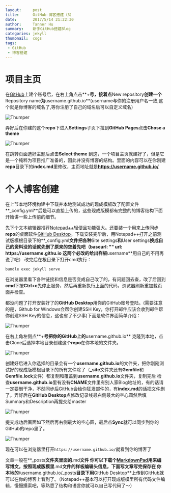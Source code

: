 ```yaml
---
layout:     post
title:      GitHub-博客搭建（3）
date:       2017/5/14 21:22:30   
author:     Tanner Hu
summary:    新手GitHub搭建Blog
categories: jekyll
thumbnail:  cogs
tags:
 - GitHub
 - 博客搭建
---
```

# 项目主页 #

在[GitHub][1]上建个账号后，在右上角点击**+**号，接着点**New repository**创建一个**Repository name**为**username.github.io**(username与你的注册用户名一致,这个就是你博客的域名了,等你注册了自己的域名后可以自定义域名)

![Thumper](http://wx4.sinaimg.cn/mw690/692c65a4gy1ffkyl57qgtj20qk0ke404.jpg)

弄好后在你建的这个**repo**下进入**Settings**子页下拉到**GitHub Pages**点击**Chose a theme**

![Thumper](http://wx4.sinaimg.cn/mw690/692c65a4gy1ffkz96u7slj20pi0bwmy0.jpg)

在跳转页面选好主题后点击**Select theme** 到这，一个项目主页就建好了，但是它是一个纯粹为项目推广准备的，因此并没有博客的结构。里面的内容可以在你刚建**repo**目录下的**index.md**里修改，主页地址就是**https://username.github.io/**

# 个人博客创建 #

在上节本地环境构建中下载并本地测试成功的现成模板改了配置文件**_config.yml**后是可以直接上传的，这些现成版模都有完整的的博客结构下面开始讲一些上传前的细节。

先下个文本编辑器推荐[Notepad++][2]轻便且功能强大。还要装一个用来上传同步**repo**的桌面软件[GitHub Desktop][3]。下载安装完毕后，用Notepad++打开之前测试版模根目录下的**_config.yml**文件把各种**Site settings**和**User settings**换成自己的资料没的话就先删了原来的空着先吧（baseurl: ""
url: https://**username**.githu.io 这两个必改的给出样板**username**用自己的不用再说了吧） 改完后在根目录下打开cmd执行：

    bundle exec jekyll serve

在浏览器里看下各种链接和信息是否变成自己改了的，有问题回去查，改了后回到**cmd**下按**Ctrl+c**先停止服务，然后再重新执行上面的代码，浏览器刷新重加载页面并检查。

都没问题了打开安装好了的**GitHub Desktop**用你的GitHub账号登陆。(需要注意的是，Github for Windows会帮你创建SSH Key，你打开邮件应该会收到邮件帮你创建SSH Key的信息，这也省了不少事)下面是软件界面简单介绍：

![Thumper](http://wx4.sinaimg.cn/large/692c65a4gy1ffl23pz4rrj216i0k9n34.jpg)

在右上角左侧点**+**号把你的GitHub上的**username.github.io**  克隆到本地，点击Clone后选择本地目录创建这个**repo**在你本地的文件夹。


![Thumper](http://wx4.sinaimg.cn/mw690/692c65a4gy1ffkz978017j20jq0kgt9i.jpg)

创建好后进入你选择的目录会有一个**username.github.io**的文件夹，把你刚刚测试好的现成版模根目录下的所有文件除了（**_site**文件夹还有**Gemfile**和**Gemfile.lock**文件）都复制和覆盖到**username.github.io**文件夹，复制完后
检查**username.github.io**里有没有**CNAME**文件里有别人家Blog地址的，有的话请一定要删干净，不然同步后GitHub会给你狂发邮件的，有**index.md**的话把文件删了。弄好后在**GitHub Desktop**点修改记录线最右侧最大的空心圆然后填Summary和Description再提交给master

![Thumper](http://wx4.sinaimg.cn/mw690/692c65a4gy1ffl5hcd0nvj20zk0kwwgb.jpg)

提交成功后画面如下然后再右侧最大的空心圆，最后点**Sync**就可以同步到你的GitHub的repo里了。

![Thumper](http://wx2.sinaimg.cn/mw690/692c65a4gy1ffl5hcp2vyj20zk0kwta1.jpg)

现在可以在浏览器里打开`https://username.github.io/`就看到你的博客了

文章一般在**_posts**文件夹里面的**.md**文件 你可以下载个[MarkdownPad][4]用来编写博文，按照现成版模里**.md**文件的样板编辑头信息，下面写文章写完保存在
你本地的**/username.github.io/_posts**目录下用**GitHub Desktop**上传到GitHub就可以在你的博客上看到了。（Notepad++基本可以打开现成版模里所有代码文件编辑，慢慢摸索吧，等熟悉了结构和语言你就可以自己写代码了～）

[1]: https://github.com/join?source=header-home
[2]: https://notepad-plus-plus.org/download/v7.3.3.html
[3]: https://desktop.github.com/
[4]: http://markdownpad.com/
